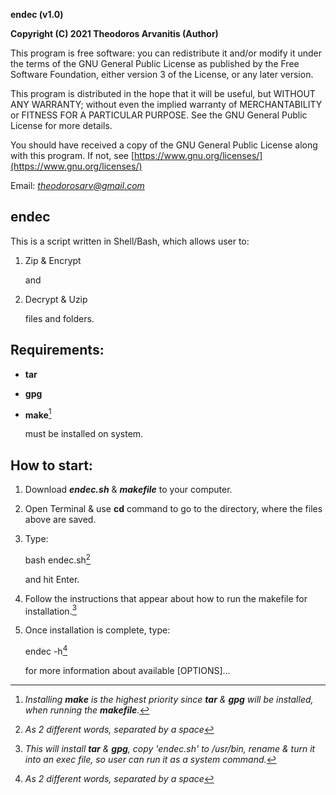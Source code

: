 **endec (v1.0)**

**Copyright (C) 2021 Theodoros Arvanitis (Author)**

This program is free software: you can redistribute it and/or modify
it under the terms of the GNU General Public License as published by
the Free Software Foundation, either version 3 of the License, or
any later version.

This program is distributed in the hope that it will be useful,
but WITHOUT ANY WARRANTY; without even the implied warranty of
MERCHANTABILITY or FITNESS FOR A PARTICULAR PURPOSE.  See the
GNU General Public License for more details.

You should have received a copy of the GNU General Public License
along with this program.  If not, see [https://www.gnu.org/licenses/](https://www.gnu.org/licenses/)

Email: *theodorosarv@gmail.com*

## endec ##

This is a script written in Shell/Bash, which allows user to:

1. Zip & Encrypt

   and

2. Decrypt & Uzip

   files and folders.

## Requirements:

- **tar**
- **gpg** 
- **make**[^3]

  must be installed on system.

## How to start:

1. Download ***endec.sh*** & ***makefile*** to your computer.

2. Open Terminal & use **cd** command to go to the directory, where the files above are saved.

3. Type: 

   bash endec.sh[^1]

   and hit Enter.

4. Follow the instructions that appear about how to run the makefile for installation.[^2]

5. Once installation is complete, type:

   endec -h[^1]

   for more information about available [OPTIONS]...

[^1]: *As 2 different words, separated by a space*

[^2]: *This will install **tar** & **gpg**, copy 'endec.sh' to /usr/bin, rename & turn it into an exec file, so user can run it as a system command.*

[^3]: *Installing ***make*** is the highest priority since ***tar*** & ***gpg*** will be installed, when running the ***makefile***.*
